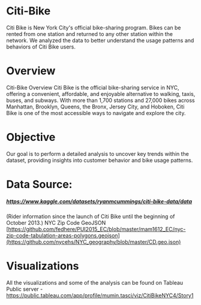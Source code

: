 # Citi-Bike
Citi Bike is New York City's official bike-sharing program. Bikes can be rented from one station and returned to any other station within the network. We analyzed the data to better understand the usage patterns and behaviors of Citi Bike users.
# Overview
Citi-Bike Overview Citi Bike is the official bike-sharing service in NYC, offering a convenient, affordable, and enjoyable alternative to walking, taxis, buses, and subways. With more than 1,700 stations and 27,000 bikes across Manhattan, Brooklyn, Queens, the Bronx, Jersey City, and Hoboken, Citi Bike is one of the most accessible ways to navigate and explore the city.

# Objective 
Our goal is to perform a detailed analysis to uncover key trends within the dataset, providing insights into customer behavior and bike usage patterns.

# Data Source:
##### https://www.kaggle.com/datasets/ryanmcummings/citi-bike-data/data
(Rider information since the launch of Citi Bike until the beginning of October 2013.)
NYC Zip Code GeoJSON [https://github.com/fedhere/PUI2015_EC/blob/master/mam1612_EC/nyc-zip-code-tabulation-areas-polygons.geojson](https://github.com/nycehs/NYC_geography/blob/master/CD.geo.json)
# Visualizations
All the visualizations and some of the analysis can be found on Tableau Public server - 
https://public.tableau.com/app/profile/mumin.tasci/viz/CitiBikeNYC4/Story1
